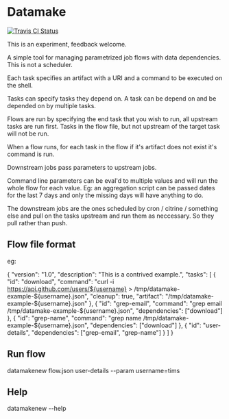 Datamake
========

[![Travis CI Status](https://api.travis-ci.org/tims/datamake.png)](https://travis-ci.org/tims/datamake)

This is an experiment, feedback welcome.

A simple tool for managing parametrized job flows with data dependencies. This is not a scheduler.

Each task specifies an artifact with a URI and a command to be executed on the shell.

Tasks can specify tasks they depend on. A task can be depend on and be depended on by multiple tasks.

Flows are run by specifying the end task that you wish to run, all upstream tasks are run first. Tasks in the flow file, but not upstream of the target task will not be run.

When a flow runs, for each task in the flow if it's artifact does not exist it's command is run.

Downstream jobs pass parameters to upstream jobs.

Command line parameters can be eval'd to multiple values and will run the whole flow for each value. Eg: an aggregation script can be passed dates for the last 7 days and only the missing days will have anything to do.

The downstream jobs are the ones scheduled by cron / citrine / something else and pull on the tasks upstream and run them as neccessary.
So they pull rather than push.

Flow file format
------------------

eg:

  {
    "version": "1.0",
    "description": "This is a contrived example.",
    "tasks":
    [
      {
        "id": "download",
        "command": "curl -i https://api.github.com/users/${username} > /tmp/datamake-example-${username}.json",
        "cleanup": true,
        "artifact": "/tmp/datamake-example-${username}.json"
      },
      {
        "id": "grep-email",
        "command": "grep email /tmp/datamake-example-${username}.json",
        "dependencies": ["download"]
      },
      {
        "id": "grep-name",
        "command": "grep name /tmp/datamake-example-${username}.json",
        "dependencies": ["download"]
      },
      {
        "id": "user-details",
        "dependencies": ["grep-email", "grep-name"]
      }
    ]
  }

Run flow
--------

  datamakenew flow.json user-details --param username=tims

Help
----

  datamakenew --help
